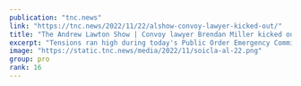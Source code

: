 ```yaml
---
publication: "tnc.news"
link: "https://tnc.news/2022/11/22/alshow-convoy-lawyer-kicked-out/"
title: "The Andrew Lawton Show | Convoy lawyer Brendan Miller kicked out of Public Order Emergency Commission"
excerpt: "Tensions ran high during today's Public Order Emergency Commission hearing as Commissioner Paul Rouleau ejected Freedom Convoy lawyer Brendan Miller while Miller attempted to raise issues regarding ou"
image: "https://static.tnc.news/media/2022/11/soicla-al-22.png"
group: pro
rank: 16
---
```

